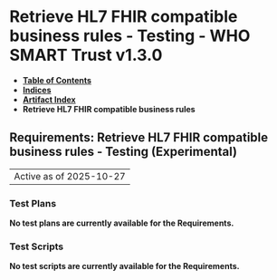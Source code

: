 # Retrieve HL7 FHIR compatible business rules - Testing - WHO SMART Trust v1.3.0

* [**Table of Contents**](toc.md)
* [**Indices**](indices.md)
* [**Artifact Index**](artifacts.md)
* **Retrieve HL7 FHIR compatible business rules**

## Requirements: Retrieve HL7 FHIR compatible business rules - Testing (Experimental) 

| |
| :--- |
| Active as of 2025-10-27 |

### Test Plans

**No test plans are currently available for the Requirements.**

### Test Scripts

**No test scripts are currently available for the Requirements.**

